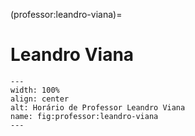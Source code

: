 (professor:leandro-viana)=

# Leandro Viana

```{figure} ../_static/img/professor/leandro-viana.png
---
width: 100%
align: center
alt: Horário de Professor Leandro Viana
name: fig:professor:leandro-viana
---
```

